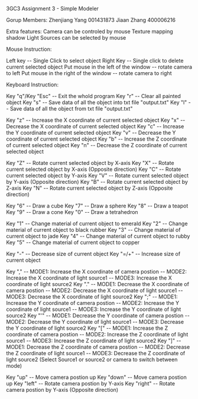 3GC3 Assignment 3 - Simple Modeler

Gorup Members:	Zhenjiang Yang	001431873
				Jiaan Zhang		400006216
				

Extra features:		Camera can be controled by mouse
					Texture mapping
					shadow
					Light Sources can be selected by mouse
					
Mouse Instruction:

Left  key -- Single Click to select object
Right Key -- Single click to delete current selected object
Put mouse in the left of the window -- rotate camera to left
Put mouse in the right of the window -- rotate camera to right


Keyboard Instruction:

Key "q"/Key "Esc" -- Exit the whold program
Key "r" -- Clear all painted object
Key "s" -- Save data of all the object into txt file "output.txt"
Key "l" -- Save data of all the object from txt file "output.txt" 

Key "z" -- Increase the X coordinate of current selected object 
Key "x" -- Decrease the X coordinate of current selected object 
Key "c" -- Increase the Y coordinate of current selected object 
Key "v" -- Decrease the Y coordinate of current selected object 
Key "b" -- Increase the Z coordinate of current selected object 
Key "n" -- Decrease the Z coordinate of current selected object 

Key "Z" -- Rotate current selected object by X-axis
Key "X" -- Rotate current selected object by X-axis (Opposite direction)
Key "C" -- Rotate current selected object by Y-axis
Key "V" -- Rotate current selected object by Y-axis (Opposite direction)
Key "B" -- Rotate current selected object by Z-axis
Key "N" -- Rotate current selected object by Z-axis (Opposite direction)

Key "6" -- Draw a cube
Key "7" -- Draw a sphere
Key "8" -- Draw a teapot
Key "9" -- Draw a cone
Key "0" -- Draw a tetrahedron

Key "1" -- Change material of current object to emerald
Key "2" -- Change material of current object to black rubber
Key "3" -- Change material of current object to jade
Key "4" -- Change material of current object to rubby
Key "5" -- Change material of current object to copper

Key "-"   -- Decrease size of current object
Key "=/+" -- Increase size of current object

Key "," --	MODE1: Increase the X coordinate of camera postion
		--	MODE2: Increase the X coordinate of light source1
		--	MODE3: Increase the X coordinate of light source2
Key "."	--	MODE1: Decrease the X coordinate of camera postion
		--	MODE2: Decrease the X coordinate of light source1
		--	MODE3: Decrease the X coordinate of light source2
Key ";" --	MODE1: Increase the Y coordinate of camera postion
		--	MODE2: Increase the Y coordinate of light source1
		--	MODE3: Increase the Y coordinate of light source2
Key "'"	--	MODE1: Decrease the Y coordinate of camera postion
		--	MODE2: Decrease the Y coordinate of light source1
		--	MODE3: Decrease the Y coordinate of light source2
Key "[" --	MODE1: Increase the Z coordinate of camera postion
		--	MODE2: Increase the Z coordinate of light source1
		--	MODE3: Increase the Z coordinate of light source2
Key "]" --	MODE1: Decrease the Z coordinate of camera postion
		--	MODE2: Decrease the Z coordinate of light source1
		--	MODE3: Decrease the Z coordinate of light source2
(Select Source1 or source2 or camera to switch between mode)
		
Key "up"	-- Move camera postion up
Key "down"	-- Move camera postion up
Key "left"	-- Rotate camera postion by Y-axis
Key "right"	-- Rotate camera postion by Y-axis (Opposite direction)

